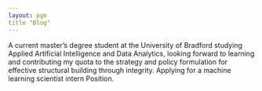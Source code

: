 ```yaml
---
layout: pge
title "Blog"
---
```


  A current master’s degree student at the University of Bradford studying Applied Artificial Intelligence and Data Analytics, 
  looking forward to learning and contributing my quota to the strategy and policy formulation for effective structural building through integrity. 
  Applying for a machine learning scientist intern Position.
